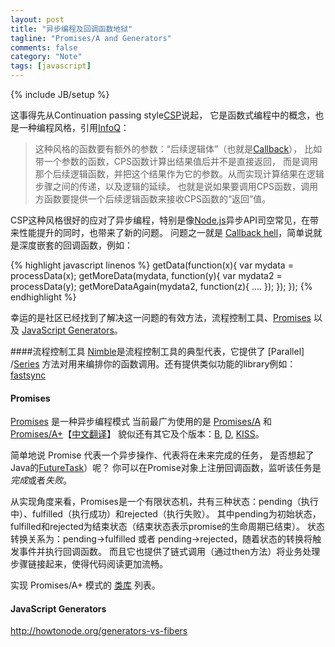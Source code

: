 ```yaml
---
layout: post
title: "异步编程及回调函数地狱"
tagline: "Promises/A and Generators"
comments: false
category: "Note"
tags: [javascript]
---
```

{% include JB/setup %}

这事得先从Continuation passing style[CSP](http://en.wikipedia.org/wiki/Continuation-passing_style)说起，
它是函数式编程中的概念，也是一种编程风格，引用[InfoQ](http://www.infoq.com/cn/articles/nodejs-callback-hell)：

> 这种风格的函数要有额外的参数：“后续逻辑体”（也就是[Callback](http://en.wikipedia.org/wiki/Callback_(computer_programming))），
> 比如带一个参数的函数，CPS函数计算出结果值后并不是直接返回，
> 而是调用那个后续逻辑函数，并把这个结果作为它的参数。从而实现计算结果在逻辑步骤之间的传递，以及逻辑的延续。
> 也就是说如果要调用CPS函数，调用方函数要提供一个后续逻辑函数来接收CPS函数的“返回”值。

CSP这种风格很好的应对了异步编程，特别是像[Node.js](http://nodejs.org/)异步API司空常见，在带来性能提升的同时，也带来了新的问题。
问题之一就是 [Callback hell](http://callbackhell.com/)，简单说就是深度嵌套的回调函数，例如：

{% highlight javascript linenos %}
getData(function(x){
    var mydata = processData(x);
    getMoreData(mydata, function(y){
        var mydata2 = processData(y);
        getMoreDataAgain(mydata2, function(z){ 
            ....
        });
    });
});
{% endhighlight %}

幸运的是社区已经找到了解决这一问题的有效方法，流程控制工具、[Promises](https://www.promisejs.org/) 以及 
[JavaScript Generators](https://developer.mozilla.org/en-US/docs/Web/JavaScript/Reference/Global_Objects/Generator)。

####流程控制工具 
[Nimble](http://caolan.github.io/nimble/)是流程控制工具的典型代表，它提供了
[Parallel]
/[Series](http://blog.rajatpandit.com/2014/02/23/serial-control-flow-in-node-js/) 
方法对用来编排你的函数调用。还有提供类似功能的library例如：[fastsync](https://www.npmjs.com/package/fastsync)

#### Promises
[Promises](http://wiki.commonjs.org/wiki/Promises) 是一种异步编程模式
当前最广为使用的是 [Promises/A](http://wiki.commonjs.org/wiki/Promises/A) 和
[Promises/A+](https://promisesaplus.com/)【[中文翻译](http://www.ituring.com.cn/article/66566)】
貌似还有其它及个版本：[B](http://wiki.commonjs.org/wiki/Promises/B), 
[D](http://wiki.commonjs.org/wiki/Promises/D), 
[KISS](http://wiki.commonjs.org/wiki/Promises/KISS)。

简单地说 Promise 代表一个异步操作、代表将在未来完成的任务，
是否想起了Java的[FutureTask](http://docs.oracle.com/javase/8/docs/api/java/util/concurrent/FutureTask.html)）呢？
你可以在Promise对象上注册回调函数，监听该任务是*完成*或者*失败*。

从实现角度来看，Promises是一个有限状态机，共有三种状态：pending（执行中）、fulfilled（执行成功）和rejected（执行失败）。
其中pending为初始状态，fulfilled和rejected为结束状态（结束状态表示promise的生命周期已结束）。
状态转换关系为：pending->fulfilled 或者 pending->rejected，随着状态的转换将触发事件并执行回调函数。
而且它也提供了链式调用（通过then方法）将业务处理步骤链接起来，使得代码阅读更加流畅。

实现 Promises/A+ 模式的
[类库](http://www.cnblogs.com/oooweb/p/javascript-promises-a-comparison-of-libraries.html)
列表。

#### JavaScript Generators
http://howtonode.org/generators-vs-fibers
